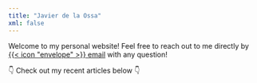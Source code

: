 ```yaml
---
title: "Javier de la Ossa"
xml: false
---
```


Welcome to my personal website! Feel free to reach out to me directly by [{{< icon "envelope" >}} email](mailto:javdelfer@gmail.com) with any question!

:point_down: Check out my recent articles below :point_down: